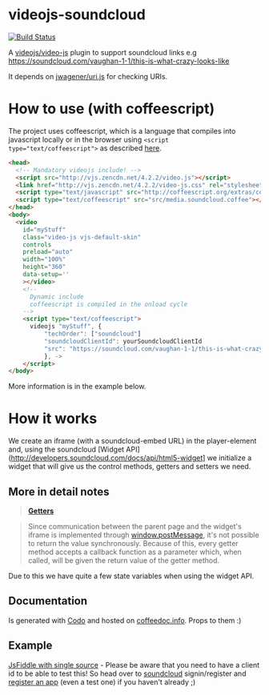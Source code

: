videojs-soundcloud
==================

[![Build Status](https://travis-ci.org/LoveIsGrief/videojs-soundcloud.svg?branch=travis_init)](https://travis-ci.org/LoveIsGrief/videojs-soundcloud)

A [videojs/video-js](https://github.com/videojs/video.js) plugin to support soundcloud links e.g https://soundcloud.com/vaughan-1-1/this-is-what-crazy-looks-like

It depends on [jwagener/uri.js](https://github.com/jwagener/uri.js) for checking URIs.

How to use (with coffeescript)
==============================
The project uses coffeescript, which is a language that compiles into javascript locally or in the browser using ```<script type="text/coffeescript">``` as described [here](http://coffeescript.org/#scripts).

```html
<head>
  <!-- Mandatory videojs include! -->
  <script src="http://vjs.zencdn.net/4.2.2/video.js"></script>
  <link href="http://vjs.zencdn.net/4.2.2/video-js.css" rel="stylesheet">
  <script type="text/javascript" src="http://coffeescript.org/extras/coffee-script.js"></script>
  <script type="text/coffeescript" src="src/media.soundcloud.coffee"></script>
</head>
<body>
  <video
    id="myStuff"
    class="video-js vjs-default-skin"
    controls
    preload="auto"
    width="100%"
    height="360"
    data-setup=''
    ></video>
    <!--
      Dynamic include
      coffeescript is compiled in the onload cycle
    -->
    <script type="text/coffeescript">
      videojs "myStuff", {
          "techOrder": ["soundcloud"]
          "soundcloudClientId": yourSoundcloudClientId
          "src": "https://soundcloud.com/vaughan-1-1/this-is-what-crazy-looks-like"
          }, ->
    </script>
</body>
```

More information is in the example below.


How it works
============
We create an iframe (with a soundcloud-embed URL) in the player-element and, using the soundcloud [Widget API](http://developers.soundcloud.com/docs/api/html5-widget] we initialize a widget that will give us the control methods, getters and setters we need.

More in detail notes
--------------------
> [**Getters**](http://developers.soundcloud.com/docs/api/html5-widget#methods)

> Since communication between the parent page and the widget's iframe is implemented through [window.postMessage](https://developer.mozilla.org/en/DOM/window.postMessage), it's not possible to return the value synchronously. Because of this, every getter method accepts a callback function as a parameter which, when called, will be given the return value of the getter method.

Due to this we have quite a few state variables when using the widget API.

Documentation
-------------
Is generated with [Codo](https://github.com/coffeedoc/codo) and hosted on [coffeedoc.info](http://coffeedoc.info/github/LoveIsGrief/videojs-soundcloud/master/). Props to them :)

Example
-------
[JsFiddle with single source](http://jsfiddle.net/x7FDL/4/) - Please be aware that you need to have a client id to be able to test this! So head over to [soundcloud](http://soundcloud.com/) signin/register and [register an app](http://soundcloud.com/you/apps) (even a test one) if you haven't already ;)
